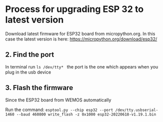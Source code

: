 # Process for upgrading ESP 32 to latest version

Download latest firmware for ESP32 board from micropython.org. In this case the latest version is here:
https://micropython.org/download/esp32/

## 2. Find the port
In terminal run ```ls /dev/tty* ``` the port is the one which appears when you plug in the usb device

## 3. Flash the firmware
Since the ESP32 board from WEMOS automatically 

Run the command: ```esptool.py --chip esp32 --port /dev/tty.usbserial-1460 --baud 460800 write_flash -z 0x1000 esp32-20220618-v1.19.1.bin```

